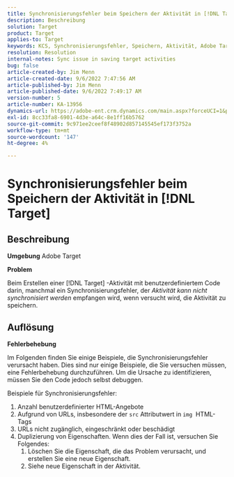 ```yaml
---
title: Synchronisierungsfehler beim Speichern der Aktivität in [!DNL Target]
description: Beschreibung
solution: Target
product: Target
applies-to: Target
keywords: KCS, Synchronisierungsfehler, Speichern, Aktivität, Adobe Target, Fehlerbehebung
resolution: Resolution
internal-notes: Sync issue in saving target activities
bug: false
article-created-by: Jim Menn
article-created-date: 9/6/2022 7:47:56 AM
article-published-by: Jim Menn
article-published-date: 9/6/2022 7:49:17 AM
version-number: 5
article-number: KA-13956
dynamics-url: https://adobe-ent.crm.dynamics.com/main.aspx?forceUCI=1&pagetype=entityrecord&etn=knowledgearticle&id=e765de36-b82d-ed11-9db1-0022480866ad
exl-id: 8cc33fa8-6901-4d3e-a64c-8e1ff16b5762
source-git-commit: 9c971ee2ceef8f48902d857145545ef173f3752a
workflow-type: tm+mt
source-wordcount: '147'
ht-degree: 4%

---
```


# Synchronisierungsfehler beim Speichern der Aktivität in [!DNL Target]

## Beschreibung


<b>Umgebung</b>
Adobe Target

<b>Problem</b>

Beim Erstellen einer [!DNL Target] -Aktivität mit benutzerdefiniertem Code darin, manchmal ein Synchronisierungsfehler, der *Aktivität kann nicht synchronisiert werden* empfangen wird, wenn versucht wird, die Aktivität zu speichern.


## Auflösung


<b>Fehlerbehebung</b>

Im Folgenden finden Sie einige Beispiele, die Synchronisierungsfehler verursacht haben.
Dies sind nur einige Beispiele, die Sie versuchen müssen, eine Fehlerbehebung durchzuführen. Um die Ursache zu identifizieren, müssen Sie den Code jedoch selbst debuggen.

Beispiele für Synchronisierungsfehler:

1. Anzahl benutzerdefinierter HTML-Angebote
2. Aufgrund von URLs, insbesondere der `src` Attributwert in `img`  HTML-Tags
3. URLs nicht zugänglich, eingeschränkt oder beschädigt
4. Duplizierung von Eigenschaften. Wenn dies der Fall ist, versuchen Sie Folgendes:
   1. Löschen Sie die Eigenschaft, die das Problem verursacht, und erstellen Sie eine neue Eigenschaft.
   2. Siehe neue Eigenschaft in der Aktivität.
